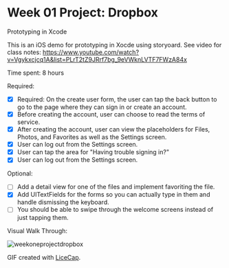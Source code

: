 # Week 01 Project: Dropbox
Prototyping in Xcode

This is an iOS demo for prototyping in Xocde using storyoard. See video for class notes: https://www.youtube.com/watch?v=Vgykxcjcq1A&list=PLrT2tZ9JRrf7bg_9eVWknLVTF7FWzA84x

Time spent: 8 hours

Required:

* [x] Required: On the create user form, the user can tap the back button to go to the page where they can sign in or create an account. 
* [x] Before creating the account, user can choose to read the terms of service.
* [x] After creating the account, user can view the placeholders for Files, Photos, and Favorites as well as the Settings screen.
* [x] User can log out from the Settings screen.
* [x] User can tap the area for "Having trouble signing in?"
* [x] User can log out from the Settings screen.

Optional: 
* [ ] Add a detail view for one of the files and implement favoriting the file.
* [x] Add UITextFields for the forms so you can actually type in them and handle dismissing the keyboard.
* [ ] You should be able to swipe through the welcome screens instead of just tapping them.

Visual Walk Through:

![weekoneprojectdropbox](https://cloud.githubusercontent.com/assets/9056938/9981700/3615a612-5f79-11e5-940a-0d45a6c34769.gif)

GIF created with [LiceCap](http://www.cockos.com/licecap/).

